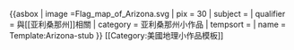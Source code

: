 {{asbox
| image     =Flag_map_of_Arizona.svg
| pix       = 30
| subject   = 
| qualifier = 與[[亚利桑那州]]相關
| category  = 亚利桑那州小作品
| tempsort  = 
| name      = Template:Arizona-stub
}}<noinclude>
[[Category:美國地理小作品模板]]
</noinclude>